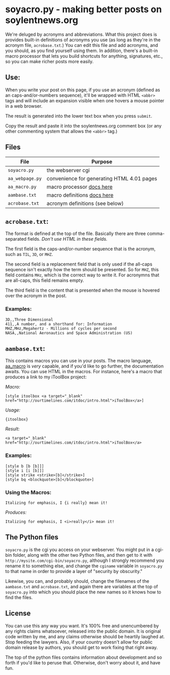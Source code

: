 # soyacro.py - making better posts on soylentnews.org

We're deluged by acronyms and abbreviations. What this project does is
provides built-in definitions of acronyms you use \(as long as they're
in the acronym file, `acrobase.txt`.\) You can edit this file and add
acronyms, and you should, as you find yourself using them. In addition,
there's a built-in macro processor that lets you build shortcuts for
anything, signatures, etc., so you can make richer posts more easily.

## Use:

When you write your post on this page, if you use an acronym (defined as
an caps-and/or-numbers sequence), it'll be wrapped with HTML `<abbr>`
tags and will include an expansion visible when one hovers a mouse pointer
in a web browser.

The result is generated into the lower text box when you press `submit`.

Copy the result and paste it into the soylentnews.org comment box \(or
any other commenting system that allows the `<abbr>` tag.\)

## Files

File | Purpose
---- | -------
`soyacro.py` | the webserver cgi
`aa_webpage.py` | convenience for generating HTML 4.01 pages
`aa_macro.py` | macro processor [docs here](http://ourtimelines.com/aamacrodoc/general.html)
`aambase.txt` | macro definitions [docs here](http://ourtimelines.com/aamacrodoc/general.html)
`acrobase.txt` | acronym definitions \(see below\)

## `acrobase.txt`:

The format is defined at the top of the file. Basically there
are three comma-separated fields. *Don't use HTML in these
fields.*

The first field is the caps-and/or-number sequence that is the
acronym, such as `TIL`, `3D`, or `MHZ`.

The second field is a replacement field that is only used if the
all-caps sequence isn't exactly how the term should be presented.
So for `MHZ`, this field contains `MHz`, which is the correct
way to write it. For acronymns that are all-caps, this field
remains empty.

The third field is the content that is presented when the mouse
is hovered over the acronym in the post.

### Examples:

```
3D,,Three Dimensional
411,,A number, and a shorthand for: Information
MHZ,MHz,Megahertz - Millions of cycles per second
NASA,,National Aeronautics and Space Administration (US)
```

## `aambase.txt`:

This contains macros you can use in your posts. The macro language,
[aa_macro](http://ourtimelines.com/aamacrodoc/general.html) is _very_
capable, and if you'd like to go further, the documentation awaits.
You can use HTML in the macros. For instance, here's a macro that
produces a link to my iToolBox project:

_Macro:_

```
[style itoolbox <a target="_blank" href="http://ourtimelines.com/itdoc/intro.html">iToolBox</a>]
```

_Usage:_

```
{itoolbox}
```

_Result:_

```
<a target="_blank" href="http://ourtimelines.com/itdoc/intro.html">iToolBox</a>
```

### Examples:

```
[style b [b [b]]]
[style i [i [b]]]
[style strike <strike>[b]</strike>]
[style bq <blockquote>[b]</blockquote>]
```

### Using the Macros:

```
Italizing for emphasis, I {i really} mean it!
```

_Produces:_

```
Italizing for emphasis, I <i>really</i> mean it!
```

## The Python files

`soyacro.py` is the cgi you access on your webserver. You might
put in a cgi-bin folder, along with the other two Python files,
and then get to it with `http://mysite.com/cgi-bin/soyacro.py`,
although I strongly recommend you rename it to something else,
and change the `cginame` variable in `soyacro.py` to that name
in order to provide a layer of "security by obscurity."

Likewise, you can, and probably should, change the filenames
of the `aambase.txt` and `acrobase.txt`, and again there are
variables at the top of `soyacro.py` into which you should
place the new names so it knows how to find the files.

## License

You can use this any way you want. It's 100% free and unencumbered by any
rights claims whatsoever, released into the public domain. It is original
code written by me, and any claims otherwise should be heartily laughed
at. Stop feeding the lawyers. Also, if your country doesn't allow for
public domain release by authors, you should get to work fixing that
right away.

The top of the python files contains information about development
and so forth if you'd like to peruse that. Otherwise, don't worry
about it, and have fun.
